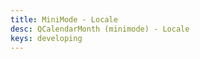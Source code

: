 ```yaml
---
title: MiniMode - Locale
desc: QCalendarMonth (minimode) - Locale
keys: developing
---
```


<example-viewer
  title="Locale"
  file="MiniModeLocale"
  codepen-title="QCalendarMonth (mini-mode)"
/>
